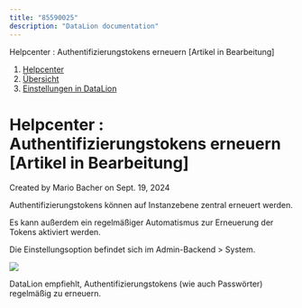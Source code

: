 ```yaml
---
title: "85590025"
description: "DataLion documentation"
---
```


Helpcenter : Authentifizierungstokens erneuern \[Artikel in Bearbeitung\]  

1.  [Helpcenter](index.html)
2.  [Übersicht](2982609.html)
3.  [Einstellungen in DataLion](Einstellungen-in-DataLion_3539137.html)

# Helpcenter : Authentifizierungstokens erneuern \[Artikel in Bearbeitung\]

Created by Mario Bacher on Sept. 19, 2024

Authentifizierungstokens können auf Instanzebene zentral erneuert werden.

Es kann außerdem ein regelmäßiger Automatismus zur Erneuerung der Tokens aktiviert werden.

Die Einstellungsoption befindet sich im Admin-Backend > System.

![](/img/85590038?width=760)

DataLion empfiehlt, Authentifizierungstokens (wie auch Passwörter) regelmäßig zu erneuern.